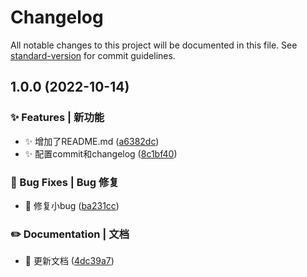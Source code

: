 # Changelog

All notable changes to this project will be documented in this file. See [standard-version](https://github.com/conventional-changelog/standard-version) for commit guidelines.

## 1.0.0 (2022-10-14)


### ✨ Features | 新功能

* :sparkles: 增加了README.md ([a6382dc](https://github.com/yszar/yuque-vuepress/commit/a6382dc94131b94f1fb95dcc6d798e25f9bf732b))
* :sparkles: 配置commit和changelog ([8c1bf40](https://github.com/yszar/yuque-vuepress/commit/8c1bf405389b270aa17d6927791fd39a9b1c2367))


### 🐛 Bug Fixes | Bug 修复

* :bug: 修复小bug ([ba231cc](https://github.com/yszar/yuque-vuepress/commit/ba231cc1e56dc62e1ba440d9249b117462444284))


### ✏️ Documentation | 文档

* :memo: 更新文档 ([4dc39a7](https://github.com/yszar/yuque-vuepress/commit/4dc39a7353e636973a4cbda0937fc6fea982f73d))
